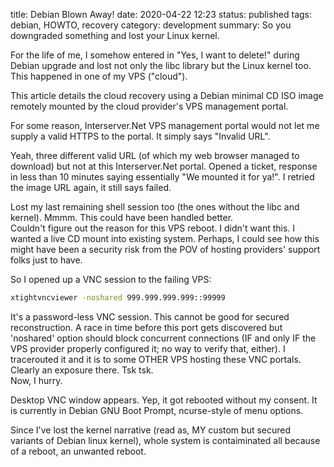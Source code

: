 title: Debian Blown Away!
date: 2020-04-22 12:23
status: published
tags: debian, HOWTO, recovery
category: development
summary: So you downgraded something and lost your Linux kernel.

For the life of me, I somehow entered in "Yes, I want to delete!" 
during Debian upgrade and lost not only the libc library but 
the Linux kernel too.  This happened in one of my VPS ("cloud").

This article details the cloud recovery using a Debian minimal CD ISO
image remotely mounted by the cloud provider's VPS management portal.

For some reason, Interserver.Net VPS management portal would not
let me supply a valid HTTPS to the portal.  It simply says "Invalid URL".

Yeah, three different valid URL (of which my web browser managed 
to download) but not at this Interserver.Net portal.  Opened a 
ticket, response in less than 10 minutes saying essentially 
"We mounted it for ya!".   I retried the image URL
again, it still says failed.

Lost my last remaining shell session too (the ones without the 
libc and kernel).  Mmmm.  This could have been handled better.  
Couldn't figure out the reason for this VPS reboot.  I didn't want this.
I wanted a live CD mount into existing system.  Perhaps, I could
see how this might have been a security risk from the POV of 
hosting providers' support folks just to have.

So I opened up a VNC session to the failing VPS: 

```bash
xtightvncviewer -noshared 999.999.999.999::99999
```

It's a password-less VNC session.  This cannot be good for secured 
reconstruction.  A race in time before this port gets discovered but 
'noshared' option should block concurrent connections (IF and 
only IF the VPS provider properly configured it; no way to 
verify that, either).  I tracerouted it and it is to some OTHER 
VPS hosting these VNC portals. Clearly an exposure there. Tsk tsk.  
Now, I hurry.

Desktop VNC window appears.  Yep, it got rebooted without my consent.
It is currently in Debian GNU Boot Prompt, ncurse-style of menu options.

Since I've lost the kernel narrative (read as, MY custom but secured 
variants of Debian linux kernel), whole system is contaiminated all
because of a reboot, an unwanted reboot.


